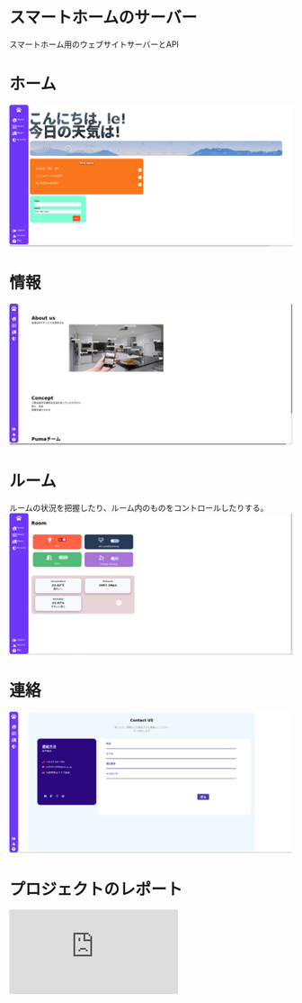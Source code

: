 # スマートホームのサーバー
スマートホーム用のウェブサイトサーバーとAPI

# ホーム
![alt text](https://github.com/thanhleNARITA/smart-home-iot-server/blob/2902f69ab746847d1a0430574b140c64c783e7e2/django_project/111.png)


# 情報
![alt text](https://github.com/thanhleNARITA/smart-home-iot-server/blob/2902f69ab746847d1a0430574b140c64c783e7e2/django_project/112.png)

# ルーム
ルームの状況を把握したり、ルーム内のものをコントロールしたりする。
![alt text](https://github.com/thanhleNARITA/smart-home-iot-server/blob/2902f69ab746847d1a0430574b140c64c783e7e2/django_project/113.png)

# 連絡
![alt text](https://github.com/thanhleNARITA/smart-home-iot-server/blob/2902f69ab746847d1a0430574b140c64c783e7e2/django_project/114.png)

# プロジェクトのレポート
![レポートのPDFファイル](https://github.com/thanhleNARITA/smart-home-iot-server/blob/b052e9c22105d9933fff91bfdf5157822946754e/%E5%89%B5%E9%80%A0%E3%83%97%E3%83%AD%E3%82%B8%E3%82%A7%E3%82%AF%E3%83%88%E3%81%AE%E5%A0%B1%E5%91%8A%E6%9B%B8.pdf)

